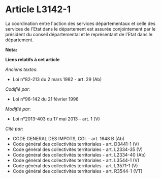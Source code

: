 # Article L3142-1

La coordination entre l'action des services départementaux et celle des services de l'Etat dans le département est assurée
conjointement par le président du conseil départemental  et le représentant de l'Etat dans le département.

**Nota:**



**Liens relatifs à cet article**

_Anciens textes_:

  - Loi n°82-213 du 2 mars 1982 - art. 29 (Ab)

_Codifié par_:

  - Loi n°96-142 du 21 février 1996

_Modifié par_:

  - Loi n°2013-403 du 17 mai 2013 - art. 1 (V)

_Cité par_:

  - CODE GENERAL DES IMPOTS, CGI. - art. 1648 B (Ab)
  - Code général des collectivités territoriales - art. D3441-1 (V)
  - Code général des collectivités territoriales - art. L2334-35 (V)
  - Code général des collectivités territoriales - art. L2334-40 (Ab)
  - Code général des collectivités territoriales - art. L3544-1 (V)
  - Code général des collectivités territoriales - art. L3571-1 (V)
  - Code général des collectivités territoriales - art. R3544-1 (VT)
